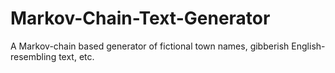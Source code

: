 # Markov-Chain-Text-Generator

A Markov-chain based generator of fictional town names, gibberish English-resembling text, etc.
